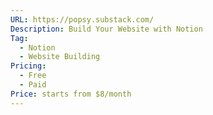 ```yaml
---
URL: https://popsy.substack.com/
Description: Build Your Website with Notion
Tag:
  - Notion
  - Website Building
Pricing:
  - Free
  - Paid
Price: starts from $8/month
---
```

